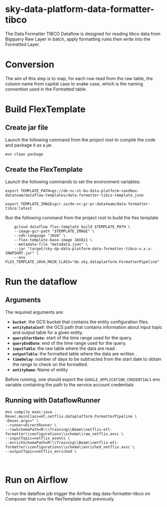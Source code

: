 # sky-data-platform-data-formatter-tibco

The Data Formatter TIBCO Dataflow is designed for reading tibco data from Bigquery Raw Layer in batch, apply formatting rules then write into the Formatted Layer.

# Conversion
The aim of this step is to map, for each row read from the raw table, the column name from capital case to snake case, which is the naming convention used in the Formatted table.


# Build FlexTemplate

## Create jar file
Launch the following command from the project root to compile the code and package it as a jar.
```shell
mvn clean package
```

## Create the FlexTemplate
Launch the following commands to set the environment variables:
```shell
export TEMPLATE_PATH=gs://de-nc-st-bu-data-platform-sandbox-datateam/dataflow-templates/data-formatter-tibco-template.json
```
```shell
export TEMPLATE_IMAGE=gcr.io/de-nc-gr-pr-datateam/data-formatter-tibco:latest
```
Run the following command from the project root to build the flex template
```shell
	gcloud dataflow flex-template build $TEMPLATE_PATH \
	--image-gcr-path "$TEMPLATE_IMAGE" \
	--sdk-language "JAVA" \
	--flex-template-base-image JAVA11 \
	--metadata-file "metadata.json" \
	--jar "target/sky-dp-data-platform-data-formatter-tibco-x.x.x-SNAPSHOT.jar" \
	--env FLEX_TEMPLATE_JAVA_MAIN_CLASS="de.sky.dataplatform.FormatterPipeline"
```
# Run the dataflow

## Arguments
The required arguments are:
- **`bucket`**: the GCS bucket that contains the entity configuration files.
- **`entityDataConf`**: the GCS path that contains information about input topic and output table for a given entity.
- **`queryStartDate`**: start of the time range used for the query.
- **`queryEndDate`**: end of the time range used for the query.
- **`inputTable`**: the raw table where the data are read .
- **`outputTable`**: the formatted table where the data are written .
- **`timeDelay`**: number of days to be subtracted from the start date to obtain the range to check on the formatted.
- **`entityName`**: Name of entity

Before running, one should export the `GOOGLE_APPLICATION_CREDENTIALS` env variable containing the path to the service account credentials

## Running with DataflowRunner
```shell
mvn compile exec:java -Dexec.mainClass=mt.netflix.dataplatform.FormatterPipeline \
-Dexec.args=" \
--runner=DirectRunner \
--rawSchemaPath=M:\\Training\\Beam\\netflix-etl-formatter\\configurations\\schema\\raw_netflix.avsc \
--inputTopic=netflix_events \
--enrichSchemaPath=M:\\Training\\Beam\\netflix-etl-formatter\\configurations\\schema\\enriched_netflix.avsc \
--outputTopic=netflix_enriched \



```

# Run on Airflow
To run the dataflow job trigger the Airflow dag data-formatter-tibco on Composer that runs the flexTemplate built previously.